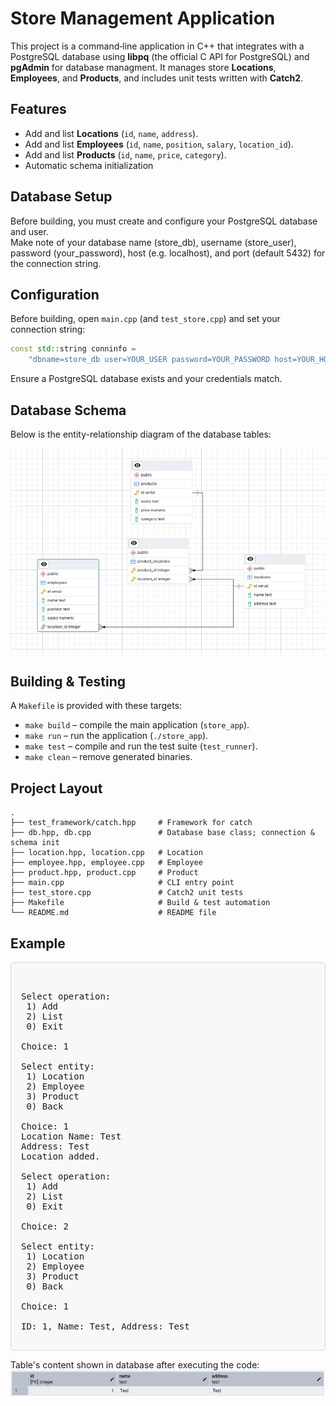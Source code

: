 # Store Management Application

This project is a command‑line application in C++ that integrates with a PostgreSQL database using **libpq** (the official C API for PostgreSQL) and **pgAdmin** for database managment. It manages store **Locations**, **Employees**, and **Products**, and includes unit tests written with **Catch2**.

## Features

- Add and list **Locations** (`id`, `name`, `address`).
- Add and list **Employees** (`id`, `name`, `position`, `salary`, `location_id`).
- Add and list **Products** (`id`, `name`, `price`, `category`).
- Automatic schema initialization

## Database Setup

Before building, you must create and configure your PostgreSQL database and user.
<br>
Make note of your database name (store_db), username (store_user), password (your_password), host (e.g. localhost), and port (default 5432) for the connection string.

## Configuration

Before building, open `main.cpp` (and `test_store.cpp`) and set your connection string:

```cpp
const std::string conninfo =
    "dbname=store_db user=YOUR_USER password=YOUR_PASSWORD host=YOUR_HOST port=YOUR_PORT";
```

Ensure a PostgreSQL database exists and your credentials match.

## Database Schema

Below is the entity-relationship diagram of the database tables:

![Database Schema](screenshots/schema_diagram.png)

## Building & Testing

A `Makefile` is provided with these targets:

- `make build` – compile the main application (`store_app`).
- `make run`   – run the application (`./store_app`).
- `make test`  – compile and run the test suite (`test_runner`).
- `make clean` – remove generated binaries.


## Project Layout

```
.
├── test_framework/catch.hpp     # Framework for catch 
├── db.hpp, db.cpp               # Database base class; connection & schema init
├── location.hpp, location.cpp   # Location
├── employee.hpp, employee.cpp   # Employee
├── product.hpp, product.cpp     # Product 
├── main.cpp                     # CLI entry point
├── test_store.cpp               # Catch2 unit tests
├── Makefile                     # Build & test automation
└── README.md                    # README file
```

## Example

<div style="background:#f6f8fa;border-radius:6px;padding:16px;border:1px solid #d0d7de;overflow:auto">

<pre>

Select operation:
 1) Add
 2) List
 0) Exit

Choice: 1

Select entity:
 1) Location
 2) Employee
 3) Product
 0) Back

Choice: 1
Location Name: Test
Address: Test
Location added.

Select operation:
 1) Add
 2) List
 0) Exit

Choice: 2

Select entity:
 1) Location
 2) Employee
 3) Product
 0) Back

Choice: 1

ID: 1, Name: Test, Address: Test
</pre>
</div>

Table's content shown in database after executing the code:
![Table](screenshots/table_content_test.png)


